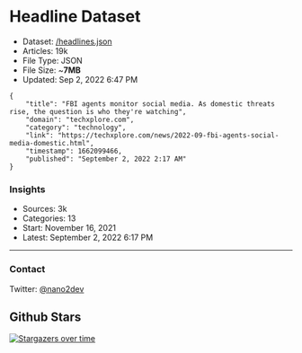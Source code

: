 # Headline Dataset

- Dataset: [/headlines.json](https://raw.githubusercontent.com/fwd/news/master/headlines.json) 
- Articles: 19k
- File Type: JSON
- File Size: ~**7MB**
- Updated: Sep 2, 2022 6:47 PM

```
{
    "title": "FBI agents monitor social media. As domestic threats rise, the question is who they're watching",
    "domain": "techxplore.com",
    "category": "technology",
    "link": "https://techxplore.com/news/2022-09-fbi-agents-social-media-domestic.html",
    "timestamp": 1662099466,
    "published": "September 2, 2022 2:17 AM"
}
```

### Insights

- Sources: 3k
- Categories: 13
- Start: November 16, 2021
- Latest: September 2, 2022 6:17 PM

---

### Contact 

Twitter: [@nano2dev](https://twitter.com/nano2dev)

## Github Stars

[![Stargazers over time](https://starchart.cc/fwd/news.svg)](https://starchart.cc/fwd/news)
